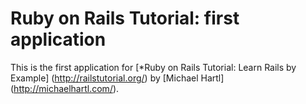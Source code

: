 # Ruby on Rails Tutorial: first application

This is the first application for
[*Ruby on Rails Tutorial: Learn Rails by Example] (http://railstutorial.org/)
by [Michael Hartl] (http://michaelhartl.com/).